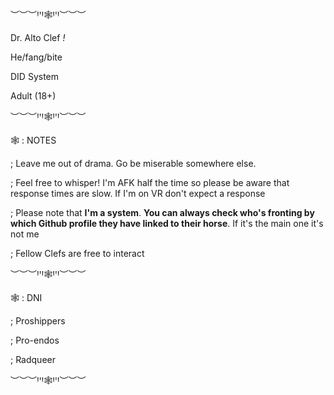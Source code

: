 ︶︶︶ꞋꞌꞋ🕸️ꞋꞌꞋ︶︶︶

Dr. Alto Clef *!*

He/fang/bite

DID System

Adult (18+)

︶︶︶ꞋꞌꞋ🕸️ꞋꞌꞋ︶︶︶

🕸️ : NOTES

; Leave me out of drama. Go be miserable somewhere else.

; Feel free to whisper! I'm AFK half the time so please be aware that response times are slow. If I'm on VR don't expect a response

; Please note that **I'm a system**. **You can always check who's fronting by which Github profile they have linked to their horse**. If it's the main one it's not me

; Fellow Clefs are free to interact

︶︶︶ꞋꞌꞋ🕸️ꞋꞌꞋ︶︶︶

🕸️ : DNI

; Proshippers

; Pro-endos

; Radqueer

︶︶︶ꞋꞌꞋ🕸️ꞋꞌꞋ︶︶︶
